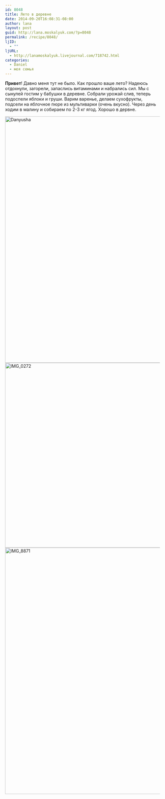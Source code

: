 ```yaml
---
id: 8048
title: Лето в деревне
date: 2014-09-20T16:08:31-08:00
author: lana
layout: post
guid: http://lana.moskalyuk.com/?p=8048
permalink: /recipe/8048/
ljID:
  - ""
ljURL:
  - http://lanamoskalyuk.livejournal.com/718742.html
categories:
  - Daniel
  - моя семья
---
```

**Привет**! Давно меня тут не было. Как прошло ваше лето? Надеюсь отдохнули, загорели, запаслись витаминами и набрались сил. Мы с сынулей гостим у бабушки в деревне. Собрали урожай слив, теперь подоспели яблоки и груши. Варим варенье, делаем сухофрукты, подсели на яблочное пюре из мультиварки (очень вкусно). Через день ходим в малину и собираем по 2-3 кг ягод. Хорошо в дервне.

<img loading="lazy" src="https://farm4.staticflickr.com/3926/15279228026_911bc6ebd9_c.jpg" alt="Danyusha" width="600" height="800" /> 

<img loading="lazy" src="https://farm4.staticflickr.com/3835/14996471035_7195d212a1_c.jpg" alt="IMG_0272" width="800" height="600" /> 

<img loading="lazy" src="https://farm6.staticflickr.com/5585/15230808572_b7ffa58acf_c.jpg" alt="IMG_8871" width="535" height="800" />
